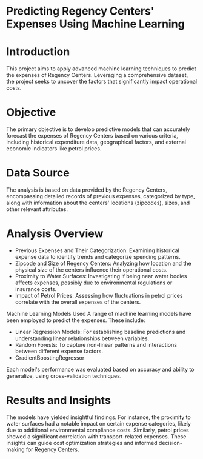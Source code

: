 # Predicting Regency Centers' Expenses Using Machine Learning

# Introduction
This project aims to apply advanced machine learning techniques to predict the expenses of Regency Centers. Leveraging a comprehensive dataset, the project seeks to uncover the factors that significantly impact operational costs.

# Objective
The primary objective is to develop predictive models that can accurately forecast the expenses of Regency Centers based on various criteria, including historical expenditure data, geographical factors, and external economic indicators like petrol prices.

# Data Source
The analysis is based on data provided by the Regency Centers, encompassing detailed records of previous expenses, categorized by type, along with information about the centers' locations (zipcodes), sizes, and other relevant attributes.

# Analysis Overview
- Previous Expenses and Their Categorization: Examining historical expense data to identify trends and categorize spending patterns.
- Zipcode and Size of Regency Centers: Analyzing how location and the physical size of the centers influence their operational costs.
- Proximity to Water Surfaces: Investigating if being near water bodies affects expenses, possibly due to environmental regulations or insurance costs.
- Impact of Petrol Prices: Assessing how fluctuations in petrol prices correlate with the overall expenses of the centers.

Machine Learning Models Used
A range of machine learning models have been employed to predict the expenses. These include:

- Linear Regression Models: For establishing baseline predictions and understanding linear relationships between variables.
- Random Forests: To capture non-linear patterns and interactions between different expense factors.
- GradientBoostingRegressor
  
Each model's performance was evaluated based on accuracy and ability to generalize, using cross-validation techniques.

# Results and Insights
The models have yielded insightful findings. For instance, the proximity to water surfaces had a notable impact on certain expense categories, likely due to additional environmental compliance costs. Similarly, petrol prices showed a significant correlation with transport-related expenses. These insights can guide cost optimization strategies and informed decision-making for Regency Centers.
